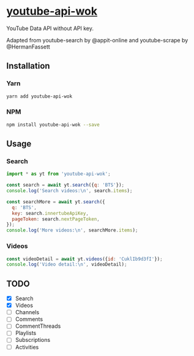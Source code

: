 # [youtube-api-wok](https://github.com/bhs324/youtube-api-wok)

YouTube Data API without API key.

Adapted from youtube-search by @appit-online and youtube-scrape by @HermanFassett

## Installation

### Yarn

```bash
yarn add youtube-api-wok
```

### NPM
```bash
npm install youtube-api-wok --save
```


## Usage

### Search

```javascript
import * as yt from 'youtube-api-wok';

const search = await yt.search({q: 'BTS'});
console.log('Search videos:\n', search.items);

const searchMore = await yt.search({
  q: 'BTS',
  key: search.innertubeApiKey,
  pageToken: search.nextPageToken,
});
console.log('More videos:\n', searchMore.items);
```

### Videos

```javascript
const videoDetail = await yt.videos({id: 'CuklIb9d3fI'});
console.log('Video detail:\n', videoDetail);
```


[comment]: <> (## Methods)

[comment]: <> (### Search)

[comment]: <> (#### Parameters)

[comment]: <> (#### Return)

[comment]: <> (### Videos)

[comment]: <> (#### Parameters)

[comment]: <> (#### Return)


## TODO

- [x] Search
- [x] Videos
- [ ] Channels
- [ ] Comments
- [ ] CommentThreads
- [ ] Playlists
- [ ] Subscriptions
- [ ] Activities
